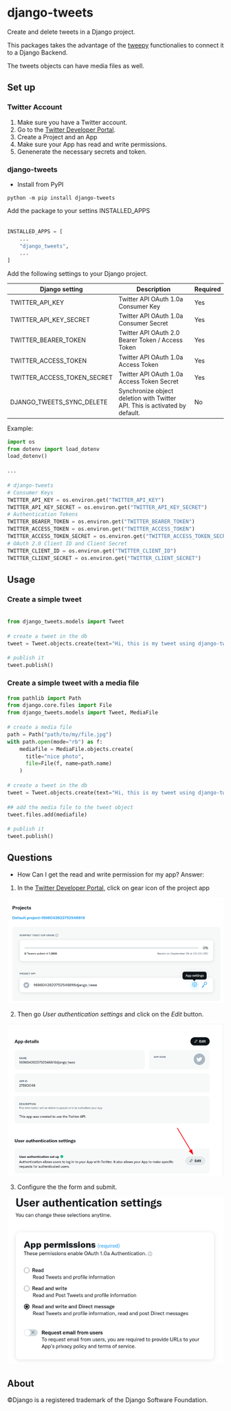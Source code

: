 # django-tweets
Create and delete tweets in a Django project.

This packages takes the advantage of the [tweepy](https://www.tweepy.org/) functionalies to connect it to a Django Backend.

The tweets objects can have media files as well.


## Set up


### Twitter Account

1. Make sure you have a Twitter account.
2. Go to the [Twitter Developer Portal](https://developer.twitter.com/en/portal/dashboard).
3. Create a Project and an App
4. Make sure your App has read and write permissions.
5. Genenerate the necessary secrets and token.


### django-tweets

* Install from PyPI
```
python -m pip install django-tweets
```

Add the package to your settins INSTALLED_APPS

```python

INSTALLED_APPS = [
    ...
    "django_tweets",
    ...
]

```


Add the following settings to your Django project.

| Django setting              | Description                                                                 | Required |
|-----------------------------|-----------------------------------------------------------------------------|----------|
| TWITTER_API_KEY             | Twitter API OAuth 1.0a Consumer Key                                         | Yes      |
| TWITTER_API_KEY_SECRET      | Twitter API OAuth 1.0a Consumer Secret                                      | Yes      |
| TWITTER_BEARER_TOKEN        | Twitter API OAuth 2.0 Bearer Token / Access Token                           | Yes      |
| TWITTER_ACCESS_TOKEN        | Twitter API OAuth 1.0a Access Token                                         | Yes      |
| TWITTER_ACCESS_TOKEN_SECRET | Twitter API OAuth 1.0a Access Token Secret                                  | Yes      |
| DJANGO_TWEETS_SYNC_DELETE   | Synchronize object deletion with Twitter API. This is activated by default. | No       |



Example:

```python
import os
from dotenv import load_dotenv
load_dotenv()

...

# django-tweets
# Consumer Keys
TWITTER_API_KEY = os.environ.get("TWITTER_API_KEY")
TWITTER_API_KEY_SECRET = os.environ.get("TWITTER_API_KEY_SECRET")
# Authentication Tokens
TWITTER_BEARER_TOKEN = os.environ.get("TWITTER_BEARER_TOKEN")
TWITTER_ACCESS_TOKEN = os.environ.get("TWITTER_ACCESS_TOKEN")
TWITTER_ACCESS_TOKEN_SECRET = os.environ.get("TWITTER_ACCESS_TOKEN_SECRET")
# OAuth 2.0 Client ID and Client Secret
TWITTER_CLIENT_ID = os.environ.get("TWITTER_CLIENT_ID")
TWITTER_CLIENT_SECRET = os.environ.get("TWITTER_CLIENT_SECRET")

```

## Usage


### Create a simple tweet

```python

from django_tweets.models import Tweet

# create a tweet in the db
tweet = Tweet.objects.create(text="Hi, this is my tweet using django-tweets and tweepy")

# publish it
tweet.publish()

```
### Create a simple tweet with a media file

```python
from pathlib import Path
from django.core.files import File
from django_tweets.models import Tweet, MediaFile

# create a media file
path = Path("path/to/my/file.jpg")
with path.open(mode="rb") as f:
    mediafile = MediaFile.objects.create(
      title="nice photo",
      file=File(f, name=path.name)
    )

# create a tweet in the db
tweet = Tweet.objects.create(text="Hi, this is my tweet using django-tweets and tweepy")

## add the media file to the tweet object
tweet.files.add(mediafile)

# publish it
tweet.publish()

```





## Questions
* How Can I get the read and write permission for my app?
Answer:
1. In the [Twitter Developer Portal](https://developer.twitter.com/en/portal/dashboard), click on gear icon of the project app

![Gear icon app settings](images/app_settings.png)


2. Then go _User authentication settings_ and click on the _Edit_ button.

![Edit user auth settings](images/edit_permissions.png)


3. Configure the the form and submit.

![User authentication settings](images/app_user_permissions.png)









## About



©Django is a registered trademark of the Django Software Foundation.
